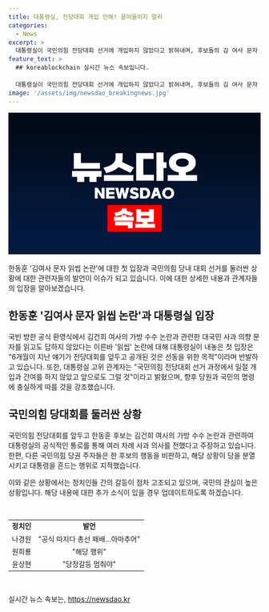 ```yaml
---
title: 대통령실, 전당대회 개입 안해! 끌어들이지 말라
categories:
  - News
excerpt: >
  대통령실이 국민의힘 전당대회 선거에 개입하지 않았다고 밝혀내며, 후보들의 김 여사 문자 논란에 대한 입장을 발표했다. 이후 한동훈 후보는 사과를 허락하지 않았다는 것은 사실이 아니라 주장했고, 윤상현, 나경원, 원희룡 후보들은 해당 행위를 비난했다. 이에 따라 김 여사의 문자 논란은 국민의힘 내에서 논쟁거리로 떠오르고 있다.
feature_text: >
  ## koreablockchain 실시간 뉴스 속보입니다.

  대통령실이 국민의힘 전당대회 선거에 개입하지 않았다고 밝혀내며, 후보들의 김 여사 문자 논란에 대한 입장을 발표했다. 이후 한동훈 후보는 사과를 허락하지 않았다는 것은 사실이 아니라 주장했고, 윤상현, 나경원, 원희룡 후보들은 해당 행위를 비난했다. 이에 따라 김 여사의 문자 논란은 국민의힘 내에서 논쟁거리로 떠오르고 있다.
image: '/assets/img/newsdao_breakingnews.jpg'
---
```


<p><img src="/assets/img/newsdao_breakingnews.jpg" alt="koreablockchain 속보" /></p>

<p>한동훈 '김여사 문자 읽씹 논란'에 대한 첫 입장과 국민의힘 당내 대회 선거를 둘러싼 상황에 대한 관련자들의 발언이 이슈가 되고 있습니다. 이에 대한 상세한 내용과 관계자들의 입장을 알아보겠습니다.</p>

<h2 data-ke-size="size26">한동훈 '김여사 문자 읽씹 논란'과 대통령실 입장</h2>

<p>국빈 방한 공식 환영식에서 김건희 여사의 가방 수수 논란과 관련한 대국민 사과 의향 문자를 읽고도 답하지 않았다는 이른바 '읽씹' 논란에 대해 대통령실이 내놓은 첫 입장은 "6개월이 지난 얘기가 전당대회를 앞두고 공개된 것은 선동을 위한 목적"이라며 반발하고 있습니다. 또한, 대통령실 고위 관계자는 "국민의힘 전당대회 선거 과정에서 일절 개입과 간여를 하지 않았고 앞으로도 그럴 것"이라고 밝혔으며, 향후 당원과 국민의 명령에 충실하게 따를 것을 강조했습니다.</p>

<h2 data-ke-size="size26">국민의힘 당대회를 둘러싼 상황</h2>

<p>국민의힘 전당대회를 앞두고 한동훈 후보는 김건희 여사의 가방 수수 논란과 관련하여 대통령실의 공식적인 통로를 통해 여러 차례 사과 의사를 전했다고 주장하고 있습니다. 한편, 다른 국민의힘 당권 주자들은 한 후보의 행동을 비판하고, 해당 상황이 당을 분열시키고 대통령을 흔드는 행위로 지적했습니다.</p>

<p>이와 같은 상황에서는 정치인들 간의 갈등이 점차 고조되고 있으며, 국민의 관심이 높은 상황입니다. 해당 내용에 대한 추가 소식이 있을 경우 업데이트하도록 하겠습니다.</p>

<p data-ke-size="size16">&nbsp;</p>

<table>
    <tbody>
        <tr>
            <td style="text-align: center; height: 17px;"><b>정치인</b></td>
            <td style="text-align: center; height: 17px;"><b>발언</b></td>
        </tr>
        <tr>
            <td style="text-align: center; height: 17px;">나경원</td>
            <td style="text-align: center; height: 17px;">"공식 따지다 총선 패배…아마추어"</td>
        </tr>
        <tr>
            <td style="text-align: center; height: 17px;">원희룡</td>
            <td style="text-align: center; height: 17px;">"해당 행위"</td>
        </tr>
        <tr>
            <td style="text-align: center; height: 17px;">윤상현</td>
            <td style="text-align: center; height: 17px;">"당정갈등 멈춰야"</td>
        </tr>
    </tbody>
</table>

<p data-ke-size="size16">&nbsp;</p>
실시간 뉴스 속보는, <a href="https://newsdao.kr" rel="dofollow">https://newsdao.kr</a>


